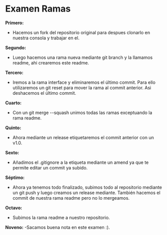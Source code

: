 # Examen Ramas

**Primero:**
- Hacemos un fork del repositorio original para despues clonarlo en nuestra consola y trabajar en el.

**Segundo:**
- Luego hacemos una rama nueva mediante git branch y la llamamos readme, ahi crearemos este readme.

**Tercero:**
- Iremos a la rama interface y eliminaremos el último commit.
Para ello utilizaremos un git reset para mover la rama al commit anterior. Asi deshacemos el último commit.

**Cuarto:**
- Con un git merge --squash unimos todas las ramas exceptuando la rama readme.

**Quinto:**
- Ahora mediante un release etiquetaremos el commit anterior con un v1.0.

**Sexto:**
- Añadimos el .gitignore a la etiqueta mediante un amend ya que te permite editar un commit ya subido.

**Séptimo:**
- Ahora ya tenemos todo finalizado, subimos todo al repositorio mediante un git push y luego creamos un release mediante.
También hacemos el commit de nuestra rama readme pero no lo mergeamos.

**Octavo:**
- Subimos la rama readme a nuestro repositorio.

**Noveno:**
-Sacamos buena nota en este examen :).
